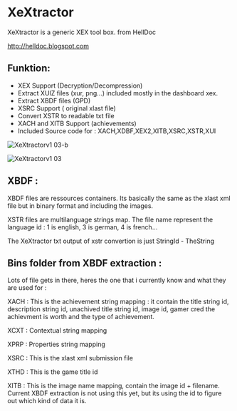 # XeXtractor
XeXtractor is a generic XEX tool box. from HellDoc

http://helldoc.blogspot.com

Funktion:
-----------

- XEX Support (Decryption/Decompression)
- Extract XUIZ files (xur, png...) included mostly in the dashboard xex.
- Extract XBDF files (GPD)
- XSRC Support ( original xlast file)
- Convert XSTR to readable txt file
- XACH and XITB Support (achievements)
- Included Source code for : XACH,XDBF,XEX2,XITB,XSRC,XSTR,XUI

 ![XeXtractorv1 03-b](https://github.com/user-attachments/assets/534eff48-5ffc-471b-a4a3-36804e19bd25)

  
![XeXtractorv1 03](https://github.com/user-attachments/assets/8a36040e-b4a7-4d99-8be4-329e69c0df16)

XBDF :
-
XBDF files are ressources containers. Its basically the same as the xlast xml file but in binary format and including the images.

XSTR files are multilanguage strings map. The file name represent the language id : 1 is english, 3 is german, 4 is french...

The XeXtractor txt output of xstr convertion is just StringId - TheString


Bins folder from XBDF extraction :
-
Lots of file gets in there, heres the one that i currently know and what they are used for :

XACH : This is the achievement string mapping : it contain the title string id, description string id, unachived title string id, image id, gamer cred the achievment is worth and the type of achievement.

XCXT : Contextual string mapping

XPRP : Properties string mapping

XSRC : This is the xlast xml submission file 

XTHD : This is the game title id

XITB : This is the image name mapping, contain the image id + filename. Current XBDF extraction is not using this yet, but its using the id to figure out which kind of data it is.
